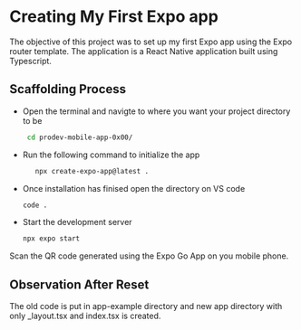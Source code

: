 # Creating My First Expo app

The objective of this project was to set up my first Expo app using the Expo router template.
The application is a React Native application built using Typescript.

## Scaffolding Process

- Open the terminal and navigte to where you want your project directory to be
  ```bash
   cd prodev-mobile-app-0x00/
  ```
- Run the following command to initialize the app
  ```bash
     npx create-expo-app@latest .
  ```
- Once installation has finised open the directory on VS code
  ```bash
  code .
  ```
- Start the development server
   ```bash
   npx expo start
   ```
Scan the QR code generated using the Expo Go App on you mobile phone.

## Observation After Reset
The old code is put in app-example directory and new app directory with only _layout.tsx and index.tsx is created.